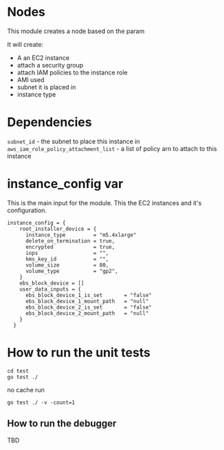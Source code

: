 # Nodes
This module creates a node based on the param

It will create:
* A an EC2 instance
* attach a security group
* attach IAM policies to the instance role
* AMI used
* subnet it is placed in
* instance type

# Dependencies

`subnet_id` - the subnet to place this instance in
`aws_iam_role_policy_attachment_list` - a list of policy arn to attach to this instance

# instance_config var
This is the main input for the module.  This the EC2 instances and it's configuration.

```hcl
instance_config = {
    root_installer_device = {
      instance_type         = "m5.4xlarge"
      delete_on_termination = true,
      encrypted             = true,
      iops                  = "",
      kms_key_id            = "",
      volume_size           = 80,
      volume_type           = "gp2",
    }
    ebs_block_device = []
    user_data_inputs = {
      ebs_block_device_1_is_set       = "false"
      ebs_block_device_1_mount_path   = "null"
      ebs_block_device_2_is_set       = "false"
      ebs_block_device_2_mount_path   = "null"
    }
  }
```

# How to run the unit tests

```
cd test
go test ./
```

no cache run
```
go test ./ -v -count=1
```

## How to run the debugger

TBD
